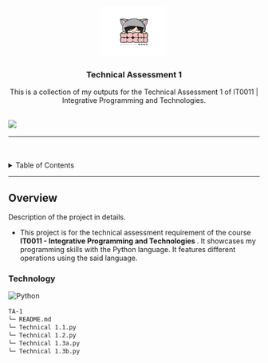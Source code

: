 <a name="readme-top">

<br/>

<br />
<div align="center">
  <a href="https://github.com/your-github-username/">
  <!-- TODO: If you want to add logo or banner you can add it here -->
    <img src="./assets/mochi-mochi.png" alt="mochi-mochi" width="130" height="100">
  </a>
<!-- TODO: Change Title to the name of the title of your Project -->
  <h3 align="center">Technical Assessment 1</h3>
</div>
<!-- TODO: Make a short description -->
<div align="center">
  This is a collection of my outputs for the Technical Assessment 1 of IT0011 | Integrative Programming and Technologies.
</div>

<br />

<!-- TODO: Change the your-github-username into your github username  -->
<!-- TODO: Change the WD-Template-Project into the same name of your folder -->
![](https://visit-counter.vercel.app/counter.png?page=francinejace/TA1)

---

<br />
<br />

<!-- TODO: If you want to add more layers for your readme -->
<details>
  <summary>Table of Contents</summary>
  <ol>
    <li>
      <a href="#overview">Overview</a>
    </li>
    <li>
      <a href="#technology">Technology</a>
    </li>
  </ol>
</details>

---

## Overview

<!-- TODO: To be changed -->
<!-- The following are just sample -->
Description of the project in details.

- This project is for the technical assessment requirement of the course <strong> IT0011 - Integrative Programming and Technologies </strong>. It showcases my programming skills with the Python language. It features different operations using the said language.

### Technology
<!-- TODO: List of Technology Used -->
![Python](https://img.shields.io/badge/python-3670A0?style=for-the-badge&logo=python&logoColor=ffdd54)

```
TA-1
└─ README.md
└─ Technical 1.1.py
└─ Technical 1.2.py
└─ Technical 1.3a.py
└─ Technical 1.3b.py
```

